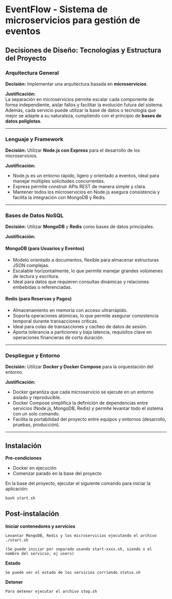 # EventFlow - Sistema de microservicios para gestión de eventos

## Decisiones de Diseño: Tecnologías y Estructura del Proyecto

### Arquitectura General

**Decisión:** Implementar una arquitectura basada en **microservicios**.

**Justificación:**  
La separación en microservicios permite escalar cada componente de forma independiente, aislar fallos y facilitar la evolución futura del sistema. Además, cada servicio puede utilizar la base de datos o tecnología que mejor se adapte a su naturaleza, cumpliendo con el principio de **bases de datos políglotas**.

---

### Lenguaje y Framework

**Decisión:** Utilizar **Node.js con Express** para el desarrollo de los microservicios.

**Justificación:**

- Node.js es un entorno rápido, ligero y orientado a eventos, ideal para manejar múltiples solicitudes concurrentes.
- Express permite construir APIs REST de manera simple y clara.
- Mantener todos los microservicios en Node.js asegura consistencia y facilita la integración con MongoDB y Redis.

---

### Bases de Datos NoSQL

**Decisión:** Utilizar **MongoDB** y **Redis** como bases de datos principales.

**Justificación:**

#### MongoDB (para Usuarios y Eventos)

- Modelo orientado a documentos, flexible para almacenar estructuras JSON complejas.
- Escalable horizontalmente, lo que permite manejar grandes volúmenes de lectura y escritura.
- Ideal para datos que requieren consultas dinámicas y relaciones embebidas o referenciadas.

#### Redis (para Reservas y Pagos)

- Almacenamiento en memoria con acceso ultrarrápido.
- Soporta operaciones atómicas, lo que permite asegurar consistencia temporal durante transacciones críticas.
- Ideal para colas de transacciones y cacheo de datos de sesión.
- Aporta tolerancia a particiones y baja latencia, requisitos clave en operaciones financieras de corta duración.

---

### Despliegue y Entorno

**Decisión:** Utilizar **Docker y Docker Compose** para la orquestación del entorno.

**Justificación:**

- Docker garantiza que cada microservicio se ejecute en un entorno aislado y reproducible.
- Docker Compose simplifica la definición de dependencias entre servicios (Node.js, MongoDB, Redis) y permite levantar todo el sistema con un solo comando.
- Facilita la portabilidad del proyecto entre equipos y entornos (desarrollo, pruebas, producción).

---

## Instalación

**Pre-condiciones**

- Docker en ejecución
- Comenzar parado en la base del proyecto

En la base del proyecto, ejecutar el siguiente comando para iniciar la aplicación:

`bash start.sh`

## Post-instalación

**Iniciar contenedores y servicios**

    Levantar MongoDB, Redis y los microservicios ejecutando el archivo ./start.sh

    (Se puede iniciar por separado usando start-xxxx.sh, siendo x el nombre del servicio, ej users)

**Estado**

    Se puede ver el estado de los servicios corriendo status.sh

**Detener**

    Para detener ejecutar el archivo stop.sh
